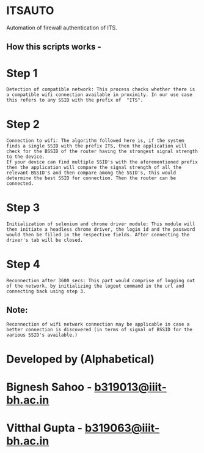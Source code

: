 # ITSAUTO
Automation of firewall authentication of ITS.

## How this scripts works -

# Step 1
    Detection of compatible network: This process checks whether there is a compatible wifi connection available in proximity. In our use case this refers to any SSID with the prefix of  "ITS".

# Step 2
    Connection to wifi: The algorithm followed here is, if the system finds a single SSID with the prefix ITS, then the application will check for the BSSID of the router having the strongest signal strength to the device.
    If your device can find multiple SSID's with the aforementioned prefix then the application will compare the signal strength of all the relevant BSSID's and then compare among the SSID's, this would determine the best SSID for connection. Then the router can be connected.

# Step 3
    Initialization of selenium and chrome driver module: This module will then initiate a headless chrome driver, the login id and the password would then be filled in the respective fields. After connecting the driver's tab will be closed.

# Step 4
    Reconnection after 3600 secs: This part would comprise of logging out of the network, by initializing the logout command in the url and connecting back using step 3.

## Note:
    Reconnection of wifi network connection may be applicable in case a better connection is discovered (in terms of signal of BSSID for the various SSID's available.)

# Developed by (Alphabetical)
# Bignesh Sahoo - b319013@iiit-bh.ac.in
# Vitthal Gupta - b319063@iiit-bh.ac.in